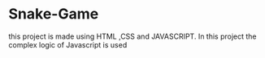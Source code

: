 # Snake-Game
this project is made using HTML ,CSS and JAVASCRIPT.
In this project the complex logic of Javascript is used

